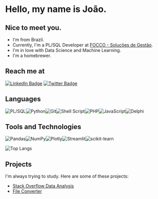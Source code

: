 # Hello, my name is João.
## Nice to meet you.

- I'm from Brazil.
- Currently, I'm a PL/SQL Developer at [FOCCO - Soluções de Gestão](https://www.focco.com.br/).
- I'm in love with Data Science and Machine Learning.
- I'm a homebrewer.

## Reach me at
[![LinkedIn Badge](https://img.shields.io/badge/LinkedIn-Profile-informational?style=flat&logo=linkedin&logoColor=white&color=0D76A8)](https://www.linkedin.com/in/jpaulorc/)
[![Twitter Badge](https://img.shields.io/badge/Twitter-Profile-informational?style=flat&logo=twitter&logoColor=white&color=1CA2F1)](https://twitter.com/jpaulorc)

## Languages
<img alt="PL/SQL" src="https://img.shields.io/badge/PLSQL-F80000?style=for-the-badge&logo=oracle&logoColor=black"/><img alt="Python" src="https://img.shields.io/badge/python-%2314354C.svg?style=for-the-badge&logo=python&logoColor=white"/><img alt="Git" src="https://img.shields.io/badge/git-%23F05033.svg?style=for-the-badge&logo=git&logoColor=white"/><img alt="Shell Script" src="https://img.shields.io/badge/shell_script-%23121011.svg?style=for-the-badge&logo=gnu-bash&logoColor=white"/><img alt="PHP" src="https://img.shields.io/badge/PHP-777BB4?style=for-the-badge&logo=php&logoColor=white"/><img alt="JavaScript" src="https://img.shields.io/badge/JavaScript-323330?style=for-the-badge&logo=javascript&logoColor=F7DF1E"/><img alt="Delphi" src="https://img.shields.io/badge/Delphi-B22222?style=for-the-badge&logo=delphi&logoColor=white"/>

## Tools and Technologies
<img alt="Pandas" src="https://img.shields.io/badge/pandas-%23150458.svg?style=for-the-badge&logo=pandas&logoColor=white"/><img alt="NumPy" src="https://img.shields.io/badge/numpy-%23013243.svg?style=for-the-badge&logo=numpy&logoColor=white"/><img alt="Plotly" src="https://img.shields.io/badge/Plotly-239120?style=for-the-badge&logo=plotly&logoColor=white"/><img alt="Streamlit" src="https://img.shields.io/badge/Streamlit-FF4B4B?style=for-the-badge&logo=Streamlit&logoColor=white"/><img alt="scikit-learn" src="https://img.shields.io/badge/scikit_learn-F7931E?style=for-the-badge&logo=scikit-learn&logoColor=white"/>


![Top Langs](https://github-readme-stats.vercel.app/api/top-langs/?username=jpaulorc&layout=compact&theme=dracula&title_color=White)

## Projects 
I'm always trying to study. Here are some of these projects:
- [Stack Overflow Data Analysis](https://github.com/jpaulorc/streamlit_stackoverflow)
- [File Converter](https://github.com/jpaulorc/csv_converter)